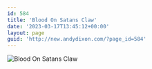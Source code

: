 ```yaml
---
id: 584
title: 'Blood On Satans Claw'
date: '2023-03-17T13:45:12+00:00'
layout: page
guid: 'http://new.andydixon.com/?page_id=584'
---
```


![Blood On Satans Claw](https://i0.wp.com/assets.g8x2.ldn.idrivee2-23.com/posters/Blood%20On%20Satans%20Claw%2001.jpg?w=1200&ssl=1 "Blood On Satans Claw")